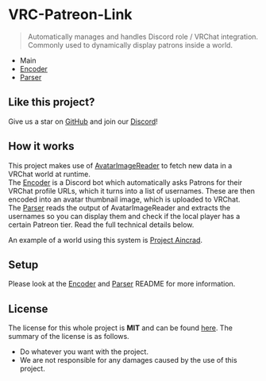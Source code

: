 # VRC-Patreon-Link
> Automatically manages and handles Discord role / VRChat integration. Commonly used to dynamically display patrons inside a world.

- Main
- [Encoder](./encoder/README.md)
- [Parser](./parser/README.md)

## Like this project?
Give us a star on [GitHub](https://github.com/Paultje52/vrc-patreon-link) and join our [Discord](https://discord.gg/n4VPPnX2Mb)!
## How it works
This project makes use of [AvatarImageReader](https://github.com/miner28/AvatarImageReader) to fetch new data in a VRChat world at runtime.<br>
The [Encoder](./encoder/README.md) is a Discord bot which automatically asks Patrons for their VRChat profile URLs, which it turns into a list of usernames. These are then encoded into an avatar thumbnail image, which is uploaded to VRChat.<br>
The [Parser](./parser/README.md) reads the output of AvatarImageReader and extracts the usernames so you can display them and check if the local player has a certain Patreon tier. Read the full technical details below.

An example of a world using this system is [Project Aincrad](https://vrchat.com/home/world/wrld_1caa6d80-9ee4-4a7d-95ee-50259272aa35).

## Setup
Please look at the [Encoder](./encoder/README.md) and [Parser](./parser/README.md) README for more information.

## License
The license for this whole project is **MIT** and can be found [here](LICENSE). The summary of the license is as follows.
- Do whatever you want with the project.
- We are not responsible for any damages caused by the use of this project.